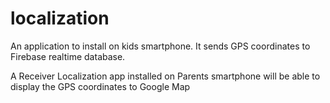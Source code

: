 # localization

An application to install on kids smartphone.
It sends GPS coordinates to Firebase realtime database.

A Receiver Localization app installed on Parents smartphone will be able to display the GPS coordinates to Google Map
